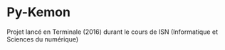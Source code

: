 # Py-Kemon

Projet lancé en Terminale (2016) durant le cours de ISN (Informatique et Sciences du numérique) 
